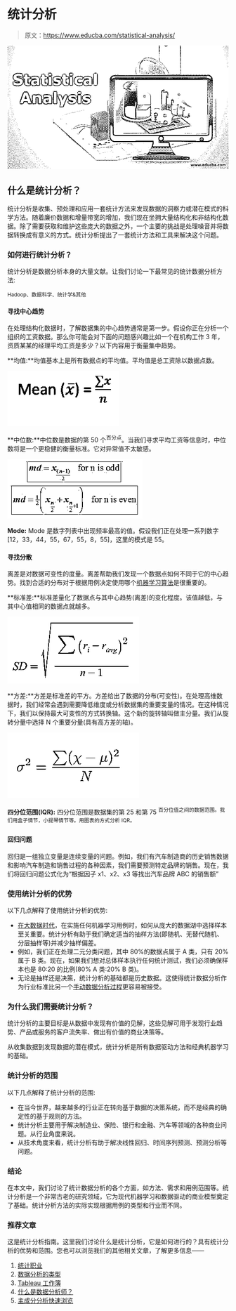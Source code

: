 # 统计分析

> 原文：<https://www.educba.com/statistical-analysis/>

![statstical-analysis](img/6911424cf3b05d7c3ad61961d82e871e.png)



## 什么是统计分析？

统计分析是收集、预处理和应用一套统计方法来发现数据的洞察力或潜在模式的科学方法。随着廉价数据和增量带宽的增加，我们现在坐拥大量结构化和非结构化数据。除了需要获取和维护这些庞大的数据之外，一个主要的挑战是处理噪音并将数据转换成有意义的方式。统计分析提出了一套统计方法和工具来解决这个问题。

### 如何进行统计分析？

统计分析是数据分析本身的大量文献。让我们讨论一下最常见的统计数据分析方法:

<small>Hadoop、数据科学、统计学&其他</small>

#### 寻找中心趋势

在处理结构化数据时，了解数据集的中心趋势通常是第一步。假设你正在分析一个组织的工资数据。那么你可能会对下面的问题感兴趣比如一个在机构工作 3 年，资质某某的经理平均工资是多少？以下内容用于衡量集中趋势。

**均值:**均值基本上是所有数据点的平均值。平均值是总工资除以数据点数。

![Statistical Analysis - 1](img/4dc825a371009f1007c81193cab5dd86.png)



**中位数:**中位数是数据的第 50 个<sup>百分点</sup>。当我们寻求平均工资等信息时，中位数将是一个更稳健的衡量标准。它对异常值不太敏感。

![Median](img/beec19bc1a57dbfbf7f60593e834b594.png)



**Mode:** Mode 是数字列表中出现频率最高的值。假设我们正在处理一系列数字[12，33，44，55，67，55，8，55]，这里的模式是 55。

#### 寻找分散

离差是对数据可变性的度量。离差帮助我们发现一个数据点如何不同于它的中心趋势。找到合适的分布对于根据用例决定使用哪个[机器学习算法](https://www.educba.com/machine-learning-algorithms/)是很重要的。

**标准差:**标准差量化了数据点与其中心趋势(离差)的变化程度。该值越低，与其中心值相同的数据点就越多。

![Standard Deviation](img/912ca7947cb8a679a94dd13c37f3bb67.png)



**方差:**方差是标准差的平方。方差给出了数据的分布(可变性)。在处理高维数据时，我们经常会遇到需要降低维度或分析数据集的重要变量的情况。在这种情况下，我们以保持最大可变性的方式转换轴。这个新的旋转轴叫做主分量。我们从旋转分量中选择 N 个重要分量(具有高方差的轴)。

![Variance](img/9f3950c047e9a3b2950af066948fd444.png)



**四分位范围(IQR):** 四分位范围是数据集的第 25 和第 75 <sup>百分位值之间的数据范围。我们用盒子情节，小提琴情节等。用图表的方式分析 IQR。</sup>

#### 回归问题

回归是一组独立变量是连续变量的问题。例如，我们有汽车制造商的历史销售数据和影响汽车制造和销售过程的各种因素，我们需要预测特定品牌的销售。现在，我们将回归问题公式化为“根据因子 x1、x2、x3 等找出汽车品牌 ABC 的销售额”

### 使用统计分析的优势

以下几点解释了使用统计分析的优势:

*   [在大数据时代](https://www.educba.com/what-is-big-data/)，在实施任何机器学习用例时，如何从庞大的数据湖中选择样本至关重要。统计分析有助于我们确定适当的抽样方法(即随机、无替代随机、分层抽样等)并减少抽样偏差。
*   例如，我们正在处理二元分类问题，其中 80%的数据点属于 A 类，只有 20%属于 B 类。现在，如果我们想对总体样本执行任何统计测试，我们必须确保样本也是 80:20 的比例(80% A 类:20% B 类)。
*   无论是抽样还是决策，统计分析的基础都是历史数据。这使得统计数据分析作为行业标准比另一个[手动数据分析过程](https://www.educba.com/what-is-data-analysis/)更容易被接受。

### 为什么我们需要统计分析？

统计分析的主要目标是从数据中发现有价值的见解，这些见解可用于发现行业趋势、产品或服务的客户流失率、做出有价值的商业决策等。

从收集数据到发现数据的潜在模式，统计分析是所有数据驱动方法和经典机器学习的基础。

### 统计分析的范围

以下几点解释了统计分析的范围:

*   在当今世界，越来越多的行业正在转向基于数据的决策系统，而不是经典的确定性的基于规则的方法。
*   统计分析主要用于解决制造业、保险、银行和金融、汽车等领域的各种商业问题。从行业角度来说。
*   从技术角度来看，统计分析有助于解决线性回归、时间序列预测、预测分析等问题。

### 结论

在本文中，我们讨论了统计数据分析的各个方面，如方法、需求和用例范围等。统计分析是一个非常古老的研究领域，它为现代机器学习和数据驱动的商业模型奠定了基础。统计分析方法的实际实现根据用例的类型和行业而不同。

### 推荐文章

这是统计分析指南。这里我们讨论什么是统计分析，它是如何进行的？具有统计分析的优势和范围。您也可以浏览我们的其他相关文章，了解更多信息——

1.  [统计职业](https://www.educba.com/careers-in-statistics/)
2.  [数据分析的类型](https://www.educba.com/types-of-data-analysis/)
3.  [Tableau 工作簿](https://www.educba.com/tableau-workbook/)
4.  [什么是数据分析师？](https://www.educba.com/what-is-data-analyst/)
5.  [主成分分析快速浏览](https://www.educba.com/principal-component-analysis/)





